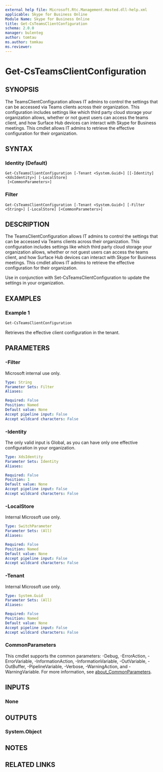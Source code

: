 ```yaml
---
external help file: Microsoft.Rtc.Management.Hosted.dll-help.xml
applicable: Skype for Business Online
Module Name: Skype for Business Online
title: Get-CsTeamsClientConfiguration
schema: 2.0.0
manager: bulenteg
author: tomtau
ms.author: tomkau
ms.reviewer:
---
```


# Get-CsTeamsClientConfiguration

## SYNOPSIS
The TeamsClientConfiguration allows IT admins to control the settings that can be accessed via Teams clients across their organization.  This configuration includes settings like which third party cloud storage your organization allows, whether or not guest users can access the teams client, and how Surface Hub devices can interact with Skype for Business meetings.  This cmdlet allows IT admins to retrieve the effective configuration for their organization.

## SYNTAX

### Identity (Default)
```
Get-CsTeamsClientConfiguration [-Tenant <System.Guid>] [[-Identity] <XdsIdentity>] [-LocalStore]
 [<CommonParameters>]
```

### Filter
```
Get-CsTeamsClientConfiguration [-Tenant <System.Guid>] [-Filter <String>] [-LocalStore] [<CommonParameters>]
```

## DESCRIPTION
The TeamsClientConfiguration allows IT admins to control the settings that can be accessed via Teams clients across their organization.  This configuration includes settings like which third party cloud storage your organization allows, whether or not guest users can access the teams client, and how Surface Hub devices can interact with Skype for Business meetings.  This cmdlet allows IT admins to retrieve the effective configuration for their organization.

Use in conjunction with Set-CsTeamsClientConfiguration to update the settings in your organization.

## EXAMPLES

### Example 1
```powershell
Get-CsTeamsClientConfiguration
```

Retrieves the effective client configuration in the tenant.

## PARAMETERS

### -Filter
Microsoft internal use only.

```yaml
Type: String
Parameter Sets: Filter
Aliases:

Required: False
Position: Named
Default value: None
Accept pipeline input: False
Accept wildcard characters: False
```

### -Identity
The only valid input is Global, as you can have only one effective configuration in your organization.

```yaml
Type: XdsIdentity
Parameter Sets: Identity
Aliases:

Required: False
Position: 1
Default value: None
Accept pipeline input: False
Accept wildcard characters: False
```

### -LocalStore
Internal Microsoft use only.

```yaml
Type: SwitchParameter
Parameter Sets: (All)
Aliases:

Required: False
Position: Named
Default value: None
Accept pipeline input: False
Accept wildcard characters: False
```

### -Tenant
Internal Microsoft use only.

```yaml
Type: System.Guid
Parameter Sets: (All)
Aliases:

Required: False
Position: Named
Default value: None
Accept pipeline input: False
Accept wildcard characters: False
```

### CommonParameters
This cmdlet supports the common parameters: -Debug, -ErrorAction, -ErrorVariable, -InformationAction, -InformationVariable, -OutVariable, -OutBuffer, -PipelineVariable, -Verbose, -WarningAction, and -WarningVariable.
For more information, see [about_CommonParameters](https://go.microsoft.com/fwlink/?LinkID=113216).

## INPUTS

### None


## OUTPUTS

### System.Object

## NOTES

## RELATED LINKS
